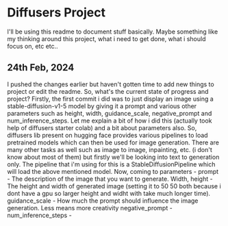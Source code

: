# Diffusers Project
I'll be using this readme to document stuff basically. Maybe something like my thinking around this project, what i need to get done, what i should focus on, etc etc..
## 24th Feb, 2024
I pushed the changes earlier but haven't gotten time to add new things to project or edit the readme. So, what's the current state of progress and project? Firstly, the first commit i did was to just display an image using a stable-diffusion-v1-5 model by giving it a prompt and various other parameters such as height, width, guidance_scale,  negative_prompt and num_inference_steps. Let me explain a bit of how i did this (actually took help of diffusers starter colab) and a bit about parameters also.
So, diffusers lib present on hugging face provides various pipelines to load pretrained models which can then be used for image generation. There are many other tasks as well such as image to image, inpainting, etc. (i don't know about most of them) but firstly we'll be looking into text to generation only. The pipeline that i'm using for this is a StableDiffusionPipeline which will load the above mentioned model. Now, coming to parameters - 
prompt - The description of the image that you want to generate.
Width, height - The height and width of generated image (setting it to 50 50 both because i dont have a gpu so larger height and widht with take much longer time).
guidance_scale - How much the prompt should influence the image generation. Less means more creativity
negative_prompt - 
num_inference_steps - 


